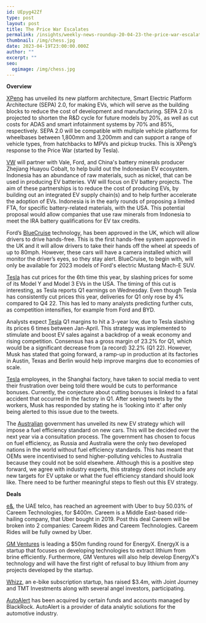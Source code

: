 ```yaml
---
id: UEpyg42Zf
type: post
layout: post
title: The Price War Escalates
permalink: /insights/weekly-news-roundup-20-04-23-the-price-war-escalates/
thumbnail: /img/chess.jpg
date: 2023-04-19T23:00:00.000Z
author: ""
excerpt: ""
seo:
  ogimage: /img/chess.jpg
---
```

**Overview**

[XPeng](https://techcrunch.com/2023/04/16/xpeng-unveils-new-ev-platform-designed-to-cut-production-costs/) has unveiled its new platform architecture, Smart Electric Platform Architecture (SEPA) 2.0, for making EVs, which will serve as the building blocks to reduce the cost of development and manufacturing. SEPA 2.0 is projected to shorten the R&D cycle for future models by 20%, as well as cut costs for ADAS and smart infotainment systems by 70% and 85%, respectively. SEPA 2.0 will be compatible with multiple vehicle platforms for wheelbases between 1,800mm and 3,200mm and can support a range of vehicle types, from hatchbacks to MPVs and pickup trucks. This is XPeng’s response to the Price War (started by Tesla).

[VW](https://www.reuters.com/business/autos-transportation/volkswagen-partner-with-vale-ford-huayou-indonesia-ev-battery-ecosystem-minister-2023-04-17/) will partner with Vale, Ford, and China's battery minerals producer Zhejiang Huayou Cobalt, to help build out the Indonesian EV ecosystem. Indonesia has an abundance of raw materials, such as nickel, that can be used in producing EV batteries. VW will focus on EV battery projects. The aim of these partnerships is to reduce the cost of producing EVs, by building out an integrated EV supply chain(s) and to help further accelerate the adoption of EVs. Indonesia is in the early rounds of proposing a limited FTA, for specific battery-related materials, with the USA. This potential proposal would allow companies that use raw minerals from Indonesia to meet the IRA battery qualifications for EV tax credits.     

Ford’s [BlueCruise](https://www.bbc.co.uk/news/business-65272929) technology, has been approved in the UK, which will allow drivers to drive hands-free. This is the first hands-free system approved in the UK and it will allow drivers to take their hands off the wheel at speeds of up to 80mph. However, these cars will have a camera installed which will monitor the driver’s eyes, so they stay alert. BlueCruise, to begin with, will only be available for 2023 models of Ford's electric Mustang Mach-E SUV.

[Tesla](https://www.reuters.com/business/autos-transportation/tesla-cuts-us-prices-ahead-earnings-report-2023-04-19/) has cut prices for the 6th time this year, by slashing prices for some of its Model Y and Model 3 EVs in the USA. The timing of this cut is interesting, as Tesla reports Q1 earnings on Wednesday. Even though Tesla has consistently cut prices this year, deliveries for Q1 only rose by 4% compared to Q4 22. This has led to many analysts predicting further cuts, as competition intensifies, for example from Ford and BYD.

Analysts expect [Tesla](https://www.reuters.com/business/autos-transportation/tesla-margins-focus-ev-price-war-kicks-into-high-gear-2023-04-17/) Q1 margins to hit a 3-year low, due to Tesla slashing its prices 6 times between Jan-April. This strategy was implemented to stimulate and boost EV sales against a backdrop of a weak economy and rising competition. Consensus has a gross margin of 23.2% for Q1, which would be a significant decrease from (a record) 32.2% (Q1 22). However, Musk has stated that going forward, a ramp-up in production at its factories in Austin, Texas and Berlin would help improve margins due to economies of scale.

[Tesla](https://www.reuters.com/business/autos-transportation/tesla-shanghai-factory-workers-appeal-elon-musk-bonus-cuts-2023-04-17/) employees, in the Shanghai factory, have taken to social media to vent their frustration over being told there would be cuts to performance bonuses. Currently, the conjecture about cutting bonuses is linked to a fatal accident that occurred in the factory in Q1. After seeing tweets by the workers, Musk has responded by stating he is ‘looking into it’ after only being alerted to this issue due to the tweets.

The [Australian](https://www.theguardian.com/environment/2023/apr/19/labor-electric-vehicle-strategy-ev-cars-australia-new-fuel-efficiency-standard-battery-recycling) government has unveiled its new EV strategy which will impose a fuel efficiency standard on new cars. This will be decided over the next year via a consultation process. The government has chosen to focus on fuel efficiency, as Russia and Australia were the only two developed nations in the world without fuel efficiency standards. This has meant that OEMs were incentivised to send higher-polluting vehicles to Australia because they could not be sold elsewhere. Although this is a positive step forward, we agree with industry experts, this strategy does not include any new targets for EV uptake or what the fuel efficiency standard should look like. There need to be further meaningful steps to flesh out this EV strategy.

**Deals**

[e&](https://techcrunch.com/2023/04/10/uber-sells-400m-stake-in-careem-super-app-business/?TrucksFoT), the UAE telco, has reached an agreement with Uber to buy 50.03% of Careem Technologies, for $400m. Careem is a Middle East-based ride-hailing company, that Uber bought in 2019. Post this deal Careem will be broken into 2 companies: Careem Rides and Careem Technologies. Careem Rides will be fully owned by Uber.

[GM Ventures](https://www.cnbc.com/amp/2023/04/11/general-motors-energyx-investment.html?TrucksFoT) is leading a $50m funding round for EnergyX. EnergyX is a startup that focuses on developing technologies to extract lithium from brine efficiently. Furthermore, GM Ventures will also help develop EnergyX's technology and will have the first right of refusal to buy lithium from any projects developed by the startup.  

[Whizz](https://www.forbes.com/sites/jonathankeane/2023/04/11/whizz-raises-34-million-for-its-e-bike-subscriptions/?TrucksFoT&sh=667797e622f8), an e-bike subscription startup, has raised $3.4m, with Joint Journey and TMT Investments along with several angel investors, participating.

[AutoAlert](https://www.einnews.com/pr_news/627168726/autoalert-announces-acquisition-by-funds-and-accounts-managed-by-blackrock?TrucksFoT) has been acquired by certain funds and accounts managed by BlackRock. AutoAlert is a provider of data analytic solutions for the automotive industry.
